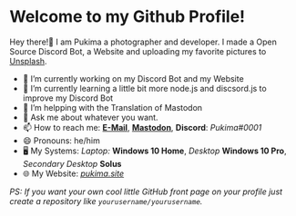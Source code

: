 <h1>Welcome to my Github Profile!</h1>

<p>Hey there!👋 I am Pukima a photographer and developer. I made a Open Source Discord Bot, a Website and uploading my favorite pictures to <a href="https://unsplash.com/@pukima">Unsplash</a>.</p>

- 🔭 I’m currently working on my Discord Bot and my Website
- 🌱 I’m currently learning a little bit more node.js and discsord.js to improve my Discord Bot
- 🤔 I’m helpping with the Translation of Mastodon
- 💬 Ask me about whatever you want.
- 📫 How to reach me: <a href="mailto:pukima@pukima.site">**E-Mail**</a>, <a href="https://koyu.space/@pukima">**Mastodon**</a>, **Discord**: *Pukima#0001*
- 😄 Pronouns: he/him
- :desktop_computer: My Systems: *Laptop:* **Windows 10 Home**, *Desktop* **Windows 10 Pro**, *Secondary Desktop* **Solus**
- :globe_with_meridians: My Website: <a href="https://pukimaa.github.io">*pukima.site*</a>

*PS: If you want your own cool little GitHub front page on your profile just create a repository like `yourusername/yourusername`.*
